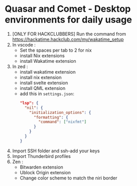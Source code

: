 # Quasar and Comet - Desktop environments for daily usage

1. [ONLY FOR HACKCLUBBERS] Run the command from https://hackatime.hackclub.com/my/wakatime_setup
2. In vscode :
    - Set the spaces per tab to 2 for nix
    - install Nix extensions
    - install Wakatime extension
3. In zed :
    - install wakatime extension
    - install nix extension
    - install svelte extension
    - install QML extension
    - add this in `settings.json`:
      ```json
      "lsp": {
        "nil": {
          "initialization_options": {
            "formatting": {
              "command": ["nixfmt"]
            }
          }
        }
      }
      ```
4. Import SSH folder and ssh-add your keys
5. Import Thunderbird profiles
6. Zen :
    -  Bitwarden extension
    -  Ublock Origin extension
    -  Change color scheme to match the niri border
